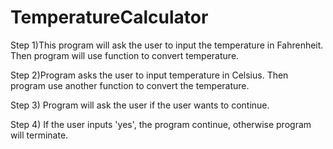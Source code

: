 # TemperatureCalculator
Step 1)This program will ask the user to input the temperature in Fahrenheit. Then program will use function to convert temperature.


Step 2)Program asks the user to input temperature in Celsius. Then program use another function to convert the temperature.


Step 3) Program will ask the user if the user wants to continue.


Step 4) If the user inputs 'yes', the program continue, otherwise program will terminate.
